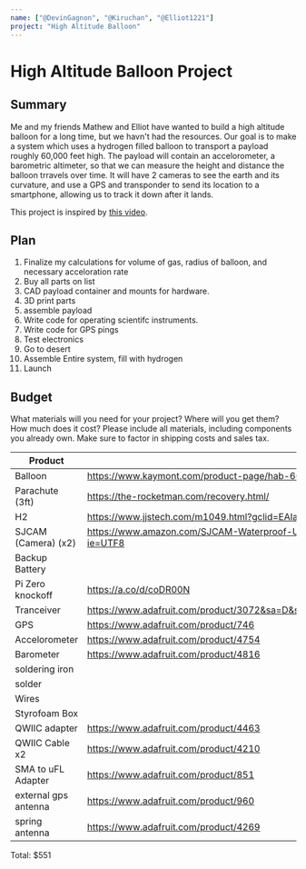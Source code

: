 ```yaml
---
name: ["@DevinGagnon", "@Kiruchan", "@Elliot1221"]
project: "High Altitude Balloon"
---
```


# High Altitude Balloon Project



## Summary

Me and my friends Mathew  and Elliot have wanted to build a high altitude balloon for a long time, but we havn't had the resources.
Our goal is to make a system which uses a hydrogen filled balloon to transport a payload roughly 60,000 feet high. The payload will contain an accelorometer, a 
barometric altimeter, so that we can measure the height and distance the balloon trravels over time. It will have 2 cameras to see the earth and its curvature, and 
use a GPS and transponder to send its location to a smartphone, allowing us to track it down after it lands.

This project is inspired by [this video](https://www.youtube.com/watch?v=-QudqzI2iKk).

## Plan

1. Finalize my calculations for volume of gas, radius of balloon, and necessary acceloration rate
2. Buy all parts on list
3. CAD payload container and mounts for hardware.
5. 3D print parts
6. assemble payload
7. Write code for operating scientifc instruments.
8. Write code for GPS pings
8. Test electronics
9. Go to desert
10. Assemble Entire system, fill with hydrogen
11. Launch




## Budget

What materials will you need for your project? Where will you get them? How much does it cost? Please include all materials, including components you already own. Make sure to factor in shipping costs and sales tax.

| Product             | Supplier/Link                                                                                                               | Cost |
| ------------------- | --------------------------------------------------------------------------------------------------------------------------- |----  |
| Balloon             | https://www.kaymont.com/product-page/hab-600	                                                                              | 50   |
| Parachute (3ft)    	| https://the-rocketman.com/recovery.html/	                                                                                  | 45   |
| H2                	| https://www.jjstech.com/m1049.html?gclid=EAIaIQobChMI4Ley26HL_AIVhiytBh3rIQIpEAQYASABEgL_O_D_BwE	                          | 200  |
| SJCAM (Camera) (x2)	| https://www.amazon.com/SJCAM-Waterproof-Underwater-Snorkeling-Camcorder/dp/B09GB1LN8V/ref=cm_cr_arp_d_product_top?ie=UTF8 	| 100  |
| Backup Battery		  |                                                                                                                             | 0    |
| Pi Zero knockoff    | https://a.co/d/coDR00N	                                                                                                    | 40   |
| Tranceiver	        | https://www.adafruit.com/product/3072&sa=D&source=editors&ust=1673849741688834&usg=AOvVaw3vQ0OIFJSOrS51a8DGk5np	            | 20   |
| GPS                	| https://www.adafruit.com/product/746	                                                                                      | 30   |
| Accelorometer	      | https://www.adafruit.com/product/4754	                                                                                      | 25   |
| Barometer	          | https://www.adafruit.com/product/4816	                                                                                      | 11   |
| soldering iron		  |                                                                                                                             | 0    |
| solder	            |                                                                                                                             | 0    |
| Wires	              |                                                                                                                             |	0    |
| Styrofoam Box	      |                                                                                                                             | 0    |
| QWIIC adapter	      | https://www.adafruit.com/product/4463	                                                                                      | 3    |
| QWIIC Cable x2	    | https://www.adafruit.com/product/4210	                                                                                      | 2    |
| SMA to uFL Adapter	| https://www.adafruit.com/product/851	                                                                                      | 4    |
| external gps antenna| https://www.adafruit.com/product/960	                                                                                      | 20   |
| spring antenna      | https://www.adafruit.com/product/4269	                                                                                      | 1    |
Total: $551
